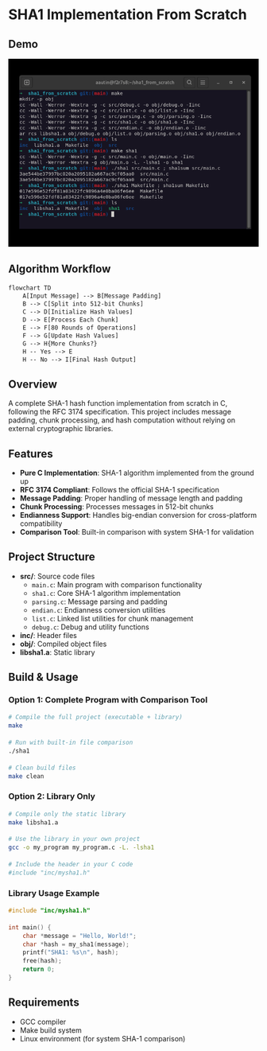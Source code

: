 # SHA1 Implementation From Scratch

## Demo

![DEMO](./demo.png)

## Algorithm Workflow

```mermaid
flowchart TD
    A[Input Message] --> B[Message Padding]
    B --> C[Split into 512-bit Chunks]
    C --> D[Initialize Hash Values]
    D --> E[Process Each Chunk]
    E --> F[80 Rounds of Operations]
    F --> G[Update Hash Values]
    G --> H{More Chunks?}
    H -- Yes --> E
    H -- No --> I[Final Hash Output]
```

## Overview

A complete SHA-1 hash function implementation from scratch in C, following the RFC 3174 specification. This project includes message padding, chunk processing, and hash computation without relying on external cryptographic libraries.

## Features

- **Pure C Implementation**: SHA-1 algorithm implemented from the ground up
- **RFC 3174 Compliant**: Follows the official SHA-1 specification
- **Message Padding**: Proper handling of message length and padding
- **Chunk Processing**: Processes messages in 512-bit chunks
- **Endianness Support**: Handles big-endian conversion for cross-platform compatibility
- **Comparison Tool**: Built-in comparison with system SHA-1 for validation

## Project Structure

- **src/**: Source code files
  - `main.c`: Main program with comparison functionality
  - `sha1.c`: Core SHA-1 algorithm implementation
  - `parsing.c`: Message parsing and padding
  - `endian.c`: Endianness conversion utilities
  - `list.c`: Linked list utilities for chunk management
  - `debug.c`: Debug and utility functions
- **inc/**: Header files
- **obj/**: Compiled object files
- **libsha1.a**: Static library

## Build & Usage

### Option 1: Complete Program with Comparison Tool

```bash
# Compile the full project (executable + library)
make

# Run with built-in file comparison
./sha1

# Clean build files
make clean
```

### Option 2: Library Only

```bash
# Compile only the static library
make libsha1.a

# Use the library in your own project
gcc -o my_program my_program.c -L. -lsha1

# Include the header in your C code
#include "inc/mysha1.h"
```

### Library Usage Example

```c
#include "inc/mysha1.h"

int main() {
    char *message = "Hello, World!";
    char *hash = my_sha1(message);
    printf("SHA1: %s\n", hash);
    free(hash);
    return 0;
}
```

## Requirements

- GCC compiler
- Make build system
- Linux environment (for system SHA-1 comparison)